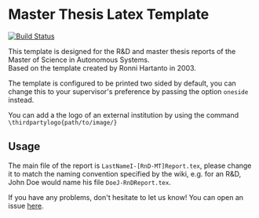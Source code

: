 # Master Thesis Latex Template

[![Build Status](https://travis-ci.org/mas-group/project-report.svg?branch=master)](https://travis-ci.org/mas-group/project-report)

This template is designed for the R&D and master thesis reports of the Master of Science in Autonomous Systems.  
Based on the template created by Ronni Hartanto in 2003.

The template is configured to be printed two sided by default, you can change this to your supervisor's preference by passing the option `oneside` instead.

You can add a the logo of an external institution by using the command `\thirdpartylogo{path/to/image/}`


## Usage
The main file of the report is `LastNameI-[RnD-MT]Report.tex`, please change it to match the naming convention specified by the wiki, e.g. for an R&D, John Doe would name his file `DoeJ-RnDReport.tex`.

If you have any problems, don't hesitate to let us know! You can open an issue [here](https://github.com/mas-group/project-report/issues/new).
